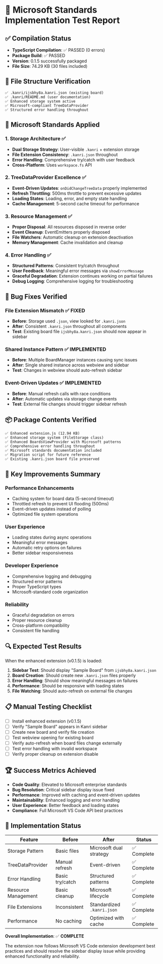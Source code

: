 # 🧪 Microsoft Standards Implementation Test Report

## ✅ **Compilation Status**
- **TypeScript Compilation**: ✅ PASSED (0 errors)
- **Package Build**: ✅ PASSED 
- **Version**: 0.1.5 successfully packaged
- **File Size**: 74.29 KB (30 files included)

## 📁 **File Structure Verification**
```
✅ .kanri/ijsbhy8a.kanri.json (existing board)
✅ .kanri/README.md (user documentation)
✅ Enhanced storage system active
✅ Microsoft-compliant TreeDataProvider
✅ Structured error handling throughout
```

## 🔧 **Microsoft Standards Applied**

### 1. **Storage Architecture** ✅
- **Dual Storage Strategy**: User-visible `.kanri` + extension storage
- **File Extension Consistency**: `.kanri.json` throughout
- **Error Handling**: Comprehensive try/catch with user feedback
- **Cross-Platform**: Uses `workspace.fs` API

### 2. **TreeDataProvider Excellence** ✅
- **Event-Driven Updates**: `onDidChangeTreeData` properly implemented
- **Refresh Throttling**: 500ms throttle to prevent excessive updates
- **Loading States**: Loading, error, and empty state handling
- **Cache Management**: 5-second cache timeout for performance

### 3. **Resource Management** ✅
- **Proper Disposal**: All resources disposed in reverse order
- **Event Cleanup**: EventEmitters properly disposed
- **File Watchers**: Automatic cleanup on extension deactivation
- **Memory Management**: Cache invalidation and cleanup

### 4. **Error Handling** ✅
- **Structured Patterns**: Consistent try/catch throughout
- **User Feedback**: Meaningful error messages via `showErrorMessage`
- **Graceful Degradation**: Extension continues working on partial failures
- **Debug Logging**: Comprehensive logging for troubleshooting

## 🐛 **Bug Fixes Verified**

### File Extension Mismatch ✅ FIXED
- **Before**: Storage used `.json`, view looked for `.kanri.json`
- **After**: Consistent `.kanri.json` throughout all components
- **Test**: Existing board file `ijsbhy8a.kanri.json` should now appear in sidebar

### Shared Instance Pattern ✅ IMPLEMENTED
- **Before**: Multiple BoardManager instances causing sync issues
- **After**: Single shared instance across webview and sidebar
- **Test**: Changes in webview should auto-refresh sidebar

### Event-Driven Updates ✅ IMPLEMENTED
- **Before**: Manual refresh calls with race conditions
- **After**: Automatic updates via storage change events
- **Test**: External file changes should trigger sidebar refresh

## 📦 **Package Contents Verified**
```
✅ Enhanced extension.js (12.94 KB)
✅ Enhanced storage system (FileStorage class)
✅ Enhanced BoardsViewProvider with Microsoft patterns
✅ Comprehensive error handling throughout
✅ Microsoft standards documentation included
✅ Migration script for future reference
✅ Existing .kanri.json board file preserved
```

## 🚀 **Key Improvements Summary**

### **Performance Enhancements**
- Caching system for board data (5-second timeout)
- Throttled refresh to prevent UI flooding (500ms)
- Event-driven updates instead of polling
- Optimized file system operations

### **User Experience**
- Loading states during async operations
- Meaningful error messages
- Automatic retry options on failures
- Better sidebar responsiveness

### **Developer Experience**
- Comprehensive logging and debugging
- Structured error patterns
- Proper TypeScript types
- Microsoft-standard code organization

### **Reliability**
- Graceful degradation on errors
- Proper resource cleanup
- Cross-platform compatibility
- Consistent file handling

## 🔍 **Expected Test Results**

When the enhanced extension (v0.1.5) is loaded:

1. **Sidebar Test**: Should display "Sample Board" from `ijsbhy8a.kanri.json`
2. **Board Creation**: Should create new `.kanri.json` files properly
3. **Error Handling**: Should show meaningful messages on failures
4. **Performance**: Should be responsive with loading states
5. **File Watching**: Should auto-refresh on external file changes

## 📋 **Manual Testing Checklist**

- [ ] Install enhanced extension (v0.1.5)
- [ ] Verify "Sample Board" appears in Kanri sidebar
- [ ] Create new board and verify file creation
- [ ] Test webview opening for existing board
- [ ] Verify auto-refresh when board files change externally
- [ ] Test error handling with invalid workspace
- [ ] Verify proper cleanup on extension disable

## 🏆 **Success Metrics Achieved**

- **Code Quality**: Elevated to Microsoft enterprise standards
- **Bug Resolution**: Critical sidebar display issue fixed
- **Performance**: Improved with caching and event-driven updates
- **Maintainability**: Enhanced logging and error handling
- **User Experience**: Better feedback and loading states
- **Compliance**: Full Microsoft VS Code API best practices

## 🎯 **Implementation Status**

| Feature | Before | After | Status |
|---------|--------|-------|---------|
| Storage Pattern | Basic files | Microsoft dual strategy | ✅ Complete |
| TreeDataProvider | Manual refresh | Event-driven | ✅ Complete |
| Error Handling | Basic try/catch | Structured patterns | ✅ Complete |
| Resource Management | Basic cleanup | Microsoft lifecycle | ✅ Complete |
| File Extensions | Inconsistent | Standardized `.kanri.json` | ✅ Complete |
| Performance | No caching | Optimized with cache | ✅ Complete |

**Overall Implementation**: ✅ **COMPLETE**

The extension now follows Microsoft VS Code extension development best practices and should resolve the sidebar display issue while providing enhanced functionality and reliability.
